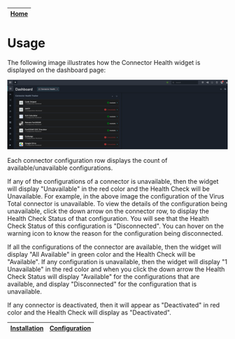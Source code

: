 | [Home](../README.md) |
|----------------------|

# Usage
The following image illustrates how the Connector Health widget is displayed on the dashboard page:

![Edit View](./res/Connectors.png)

Each connector configuration row displays the count of available/unavailable configurations.

If any of the configurations of a connector is unavailable, then the widget will display "Unavailable" in the red color and the Health Check will be Unavailable. For example, in the above image the configuration of the Virus Total connector is unavailable. To view the details of the configuration being unavailable, click the down arrow on the connector row, to display the Health Check Status of that configuration. You will see that the Health Check Status of this configuration is "Disconnected". You can hover on the warning icon to know the reason for the configuration being disconnected.

If all the configurations of the connector are available, then the widget will display "All Available" in green color and the Health Check will be "Available". If any configuration is unavailable, then the widget will display "1 Unavailable" in the red color and when you click the down arrow the Health Check Status will display "Available" for the configurations that are available, and display "Disconnected" for the configuration that is unavailable.

If any connector is deactivated, then it will appear as "Deactivated" in red color and the Health Check will display as "Deactivated".




| [Installation](./setup.md#installation) | [Configuration](./setup.md#configuration) |
|-----------------------------------------|-------------------------------------------|